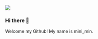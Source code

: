 <img src="https://capsule-render.vercel.app/api?type=Waving&color=A3DCBE&height=200&section=header&text=Mini_min&animation=fadeIn&fontSize=50&fontColor=FF6666" />

### Hi there 💖
Welcome my Github! My name is mini_min.


<!--
**jm-Back/jm-back** is a ✨ _special_ ✨ repository because its `README.md` (this file) appears on your GitHub profile.

Here are some ideas to get you started:

- 🔭 I’m currently working on ...
- 🌱 I’m currently learning ...
- 👯 I’m looking to collaborate on ...
- 🤔 I’m looking for help with ...
- 💬 Ask me about ...
- 📫 How to reach me: ...
- 😄 Pronouns: ...
- ⚡ Fun fact: ...
-->

